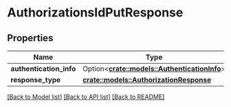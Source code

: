 # AuthorizationsIdPutResponse

## Properties

Name | Type | Description | Notes
------------ | ------------- | ------------- | -------------
**authentication_info** | Option<[**crate::models::AuthenticationInfo**](AuthenticationInfo.md)> |  | [optional]
**response_type** | [**crate::models::AuthorizationResponse**](AuthorizationResponse.md) |  | 

[[Back to Model list]](../README.md#documentation-for-models) [[Back to API list]](../README.md#documentation-for-api-endpoints) [[Back to README]](../README.md)


